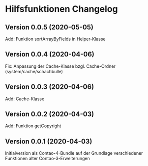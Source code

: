 # Hilfsfunktionen Changelog

## Version 0.0.5 (2020-05-05)

Add: Funktion sortArrayByFields in Helper-Klasse

## Version 0.0.4 (2020-04-06)

Fix: Anpassung der Cache-Klasse bzgl. Cache-Ordner (system/cache/schachbulle)

## Version 0.0.3 (2020-04-06)

Add: Cache-Klasse

## Version 0.0.2 (2020-04-03)

Add: Funktion getCopyright

## Version 0.0.1 (2020-04-03)

Initialversion als Contao-4-Bundle auf der Grundlage verschiedener Funktionen alter Contao-3-Erweiterungen
